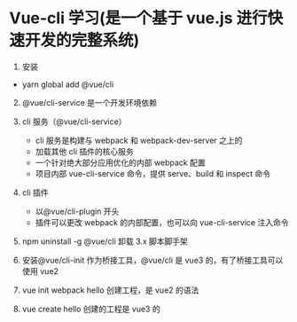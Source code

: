 # Vue-cli 学习(是一个基于 vue.js 进行快速开发的完整系统)

1. 安装

- yarn global add @vue/cli

2. @vue/cli-service 是一个开发环境依赖
3. cli 服务（@vue/cli-service）
   - cli 服务是构建与 webpack 和 webpack-dev-server 之上的
   - 加载其他 cli 插件的核心服务
   - 一个针对绝大部分应用优化的内部 webpack 配置
   - 项目内部 vue-cli-service 命令，提供 serve、build 和 inspect 命令
4. cli 插件
   - 以@vue/cli-plugin 开头
   - 插件可以更改 webpack 的内部配置，也可以向 vue-cli-service 注入命令
5. npm uninstall -g @vue/cli 卸载 3.x 脚本脚手架

6. 安装@vue/cli-init 作为桥接工具，@vue/cli 是 vue3 的，有了桥接工具可以使用 vue2
7. vue init webpack hello 创建工程，是 vue2 的语法
8. vue create hello 创建的工程是 vue3 的
